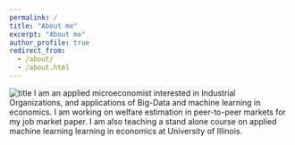 ```yaml
---
permalink: /
title: "About me"
excerpt: "About me"
author_profile: true
redirect_from: 
  - /about/
  - /about.html
---
```


![title](http://farhoodi.github.io/imgage/profile1.png)
I am an applied microeconomist interested in Industrial Organizations, and applications of Big-Data and machine learning in economics. I am working on welfare estimation in peer-to-peer markets for my job market paper. I am also teaching a stand alone course on applied machine learning learning in economics at University of Illinois.
